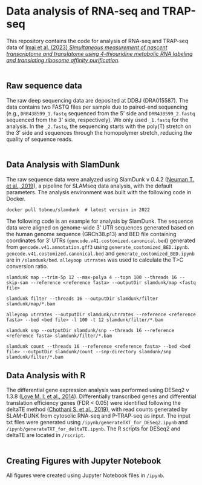 # Data analysis of RNA-seq and TRAP-seq
This repository contains the code for analysis of RNA-seq and TRAP-seq data of [Imai et al. (2023) *Simultaneous measurement of nascent transcriptome and translatome using 4-thiouridine metabolic RNA labeling and translating ribosome affinity purification*](https://www.biorxiv.org/content/10.1101/2023.02.15.525786v1).  
</br>

## Raw sequence data
The raw deep sequencing data are deposited at DDBJ (DRA015587). The data contains two FASTQ files per sample due to paired-end sequencing (e.g., `DRR438599_1.fastq` sequenced from the 5' side and `DRR438599_2.fastq` sequenced from the 3' side, respectively). We only used `_1.fastq` for the analysis. In the `_2.fastq`, the sequencing starts with the poly(T) stretch on the 3' side and sequences through the homopolymer stretch, reducing the quality of sequence reads.  
</br>

## Data Analysis with SlamDunk
The raw sequence data were analyzed using SlamDunk v 0.4.2 ([Neuman T. et al., 2019](https://bmcbioinformatics.biomedcentral.com/articles/10.1186/s12859-019-2849-7)), a pipeline for SLAMseq data analysis, with the default parameters. The analysis environment was built with the following code in Docker.
```
docker pull tobneu/slamdunk  # latest version in 2022
```
The following code is an example for analysis by SlamDunk. The sequence data were aligned on genome-wide 3' UTR sequences generated based on the human genome sequence (GRCh38.p13) and BED file containing coordinates for 3’ UTRs (`gencode.v41.costomized.canonical.bed`) generated from `gencode.v41.annotation.gff3` using `generate_costomized_BED.ipynb`. `gencode.v41.costomized.canonical.bed` and `generate_costomized_BED.ipynb` are in `/slamdunk/bed`. `alleyoop utrrates` was used to calculate the T>C conversion ratio. 

```
slamdunk map --trim-5p 12 --max-polya 4 --topn 100 --threads 16 --skip-sam --reference <reference fasta> --outputDir slamdunk/map <fastq file>

slamdunk filter --threads 16 --outputDir slamdunk/filter slamdunk/map/*.bam

alleyoop utrrates --outputDir slamdunk/utrrates --reference <reference fasta> --bed <bed file> -l 100 -t 12 slamdunk/filter/*.bam

slamdunk snp --outputDir slamdunk/snp --threads 16 --reference <reference fasta> slamdunk/filter/*.bam

slamdunk count --threads 16 --reference <reference fasta> --bed <bed file> --outputDir slamdunk/count --snp-directory slamdunk/snp slamdunk/filter/*.bam
```  

## Data Analysis with R
The differential gene expression analysis was performed using DESeq2 v 1.3.8 ([Love M. I. et al., 2014](https://genomebiology.biomedcentral.com/articles/10.1186/s13059-014-0550-8)). Differentially transcribed genes and differential translation efficiency genes (FDR < 0.05) were identified following the deltaTE method ([Chothani S. et al., 2019](https://currentprotocols.onlinelibrary.wiley.com/doi/10.1002/cpmb.108)), with read counts generated by SLAM-DUNK from cytosolic RNA-seq and P-TRAP-seq as input. The input txt files were generated using `/ipynb/generateTXT_for_DESeq2.ipynb` and `/ipynb/generateTXT_for_deltaTE.ipynb`. The R scripts for DESeq2 and deltaTE are located in `/rscript`.  
</br>

## Creating Figures with Jupyter Notebook
All figures were created using Jupyter Notebook files in `/ipynb`. 
